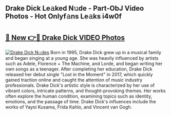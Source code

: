 ## Drake Dick Le𝚊ked N𝚞de - Part-ObJ Video Photos - Hot Onlyf𝚊ns Le𝚊ks i4w0f

# <h2><a href="http://ab96996.deff.icu/?id=Drake+Dick">🔗 New 👉🔴 Drake Dick VIDEO Photos</a></h2>

[![Drake Dick N𝚞des](https://i.imgur.com/rIISA9y.gif)](http://ab96996.deff.icu/?id=Drake+Dick)
Born in 1995, Drake Dick grew up in a musical family and began singing at a young age. She was heavily influenced by artists such as Adele, Florence + The Machine, and Lorde, and began writing her own songs as a teenager. After completing her education, Drake Dick released her debut single "Lost in the Moment" in 2017, which quickly gained traction online and caught the attention of music industry professionals. Drake Dick's artistic style is characterized by her use of vibrant colors, intricate patterns, and thought-provoking themes. Her works often explore the human condition, examining topics such as identity, emotions, and the passage of time. Drake Dick's influences include the works of Yayoi Kusama, Frida Kahlo, and Vincent van Gogh.
